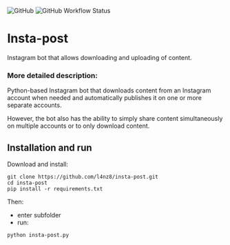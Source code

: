 ![GitHub](https://img.shields.io/github/license/l4nz8/insta-post)
![GitHub Workflow Status](https://img.shields.io/github/actions/workflow/status/l4nz8/insta-post/main.yml)

# Insta-post
Instagram bot that allows downloading and uploading of content.

### More detailed description:

Python-based Instagram bot that downloads content from an Instagram account when needed and automatically publishes it on one or more separate accounts.

However, the bot also has the ability to simply share content simultaneously on multiple accounts or to only download content.

## Installation and run

Download and install:   
```
git clone https://github.com/l4nz8/insta-post.git  
cd insta-post 
pip install -r requirements.txt  
```

Then:  
- enter subfolder  
- run:   
```
python insta-post.py  
```
